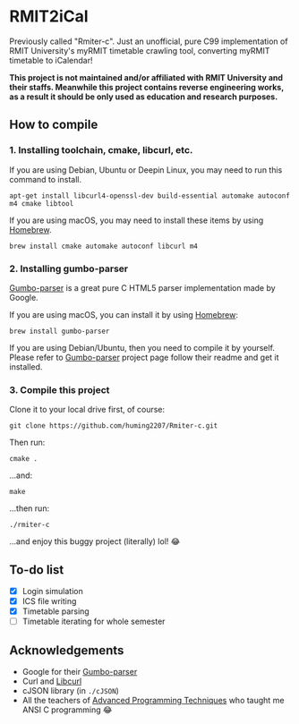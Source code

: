 # RMIT2iCal
Previously called "Rmiter-c". Just an unofficial, pure C99 implementation of RMIT University's myRMIT timetable crawling tool, converting myRMIT timetable to iCalendar!

**This project is not maintained and/or affiliated with RMIT University and their staffs. Meanwhile this project contains reverse engineering works, as a result it should be only used as education and research purposes.**

## How to compile 
### 1. Installing toolchain, cmake, libcurl, etc.

If you are using Debian, Ubuntu or Deepin Linux, you may need to run this command to install.

```
apt-get install libcurl4-openssl-dev build-essential automake autoconf m4 cmake libtool
```

If you are using macOS, you may need to install these items by using [Homebrew](https://brew.sh).

```
brew install cmake automake autoconf libcurl m4
```

### 2. Installing gumbo-parser

[Gumbo-parser](https://github.com/google/gumbo-parser) is a great pure C HTML5 parser implementation made by Google. 

If you are using macOS, you can install it by using [Homebrew](https://brew.sh):

```
brew install gumbo-parser
```

If you are using Debian/Ubuntu, then you need to compile it by yourself. Please refer to [Gumbo-parser](https://github.com/google/gumbo-parser) project page follow their readme and get it installed.

### 3. Compile this project

Clone it to your local drive first, of course:

```
git clone https://github.com/huming2207/Rmiter-c.git
```

Then run:

```
cmake .
```

...and:

```
make
```

...then run:

```
./rmiter-c
```

...and enjoy this buggy project (literally) lol! 😂

## To-do list

- [x] Login simulation
- [x] ICS file writing
- [x] Timetable parsing
- [ ] Timetable iterating for whole semester 

## Acknowledgements

- Google for their [Gumbo-parser](https://github.com/google/gumbo-parser)
- Curl and [Libcurl](https://curl.haxx.se/libcurl/c/libcurl.html)
- cJSON library (in `./cJSON`)
- All the teachers of [Advanced Programming Techniques](http://www1.rmit.edu.au/courses/004068) who taught me ANSI C programming 😂
